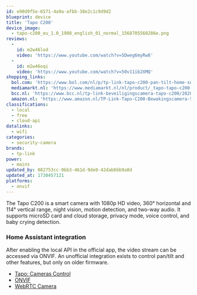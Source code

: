 ```yaml
---
id: e90d9f5e-6571-4a9a-afbb-38e2c1c9d9d2
blueprint: device
title: 'Tapo C200'
device_image:
  - tapo-c200_eu_1.0_1908_english_01_normal_1568705560286e.png
reviews:
  -
    id: m2w46lod
    video: 'https://www.youtube.com/watch?v=5Dweg6myRw8'
  -
    id: m2w46oqi
    video: 'https://www.youtube.com/watch?v=50v11ib2XMQ'
shopping_links:
  bol.com: 'https://www.bol.com/nl/p/tp-link-tapo-c200-pan-tilt-home-security-wi-fi-ip-camera/9200000121272802/'
  mediamarkt.nl: 'https://www.mediamarkt.nl/nl/product/_tapo-tapo-c200-ip-camera-1645611.html'
  bcc.nl: 'https://www.bcc.nl/tp-link-beveiligingscamera-tapo-c200/282038'
  amazon.nl: 'https://www.amazon.nl/TP-Link-Tapo-C200-Bewakingscamera-SD-Kaart/dp/B07XLML2YS'
classifications:
  - local
  - free
  - cloud-api
datalinks:
  - wifi
categories:
  - security-camera
brands:
  - tp-link
power:
  - mains
updated_by: 082753cc-9bb3-461d-9de0-42dab6bb9a8d
updated_at: 1730457121
platforms:
  - onvif
---
```

The Tapo C200 is a smart camera with 1080p HD video, 360° horizontal and 114° vertical range, night vision, motion detection, and two-way audio. It supports microSD card and cloud storage, privacy mode, voice control, and baby crying detection.

### Home Assistant integration

After enabling the local API in the official app, the video stream can be accessed via ONVIF. An unofficial integration exists to control pan/tilt and other features, but only on older firmware.

- [Tapo: Cameras Control](https://github.com/JurajNyiri/HomeAssistant-Tapo-Control)
- [ONVIF](https://www.home-assistant.io/integrations/onvif)
- [WebRTC Camera](https://github.com/AlexxIT/WebRTC)